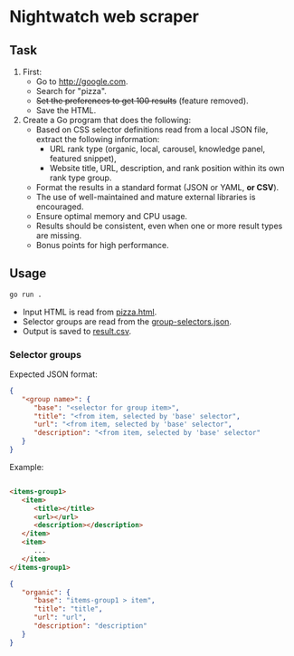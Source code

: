 # Nightwatch web scraper

## Task

1. First:
    - Go to http://google.com.
    - Search for "pizza".
    - ~~Set the preferences to get 100 results~~ (feature removed).
    - Save the HTML.
2. Create a Go program that does the following:
    - Based on CSS selector definitions read from a local JSON file, extract the following information:
        - URL rank type (organic, local, carousel, knowledge panel, featured snippet),
        - Website title, URL, description, and rank position within its own rank type group.
    - Format the results in a standard format (JSON or YAML, **or CSV**).
    - The use of well-maintained and mature external libraries is encouraged.
    - Ensure optimal memory and CPU usage.
    - Results should be consistent, even when one or more result types are missing.
    - Bonus points for high performance.

## Usage

```bash
go run .
```

- Input HTML is read from [pizza.html](pizza.html).
- Selector groups are read from the [group-selectors.json](group-selectors.json).
- Output is saved to [result.csv](out/result.csv).

### Selector groups

Expected JSON format:

```json
{
   "<group name>": {
      "base": "<selector for group item>",
      "title": "<from item, selected by 'base' selector",
      "url": "<from item, selected by 'base' selector",
      "description": "<from item, selected by 'base' selector"
   }
}
```

Example:

```html

<items-group1>
   <item>
      <title></title>
      <url></url>
      <description></description>
   </item>
   <item>
      ...
   </item>
</items-group1>
```
```json
{
   "organic": {
      "base": "items-group1 > item",
      "title": "title",
      "url": "url",
      "description": "description"
   }
}
```
